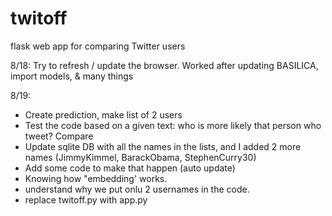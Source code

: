 # twitoff
flask web app for comparing Twitter users

8/18:
Try to refresh / update the browser.  Worked after updating BASILICA, import models, & many things


8/19:
* Create prediction, make list of 2 users
* Test the code based on a given text: who is more likely that person who tweet? Compare
* Update sqlite DB with all the names in the lists, and I added 2 more names (JimmyKimmel, BarackObama, StephenCurry30)
* Add some code to make that happen (auto update)
* Knowing how "embedding' works.
* understand why we put onlu 2 usernames in the code.
* replace twitoff.py with app.py


